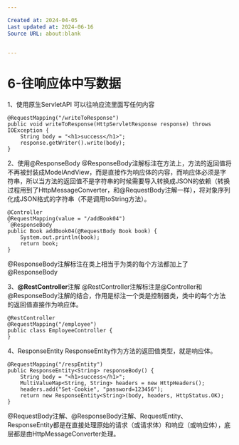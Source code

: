 ```yaml
---

Created at: 2024-04-05
Last updated at: 2024-06-16
Source URL: about:blank


---
```


# 6-往响应体中写数据


1、使用原生ServletAPI
可以往响应流里面写任何内容
```
@RequestMapping("/writeToResponse")
public void writeToResponse(HttpServletResponse response) throws IOException {
    String body = "<h1>success</h1>";
    response.getWriter().write(body);
}
```

2、使用@ResponseBody
@ResponseBody注解标注在方法上，方法的返回值将不再被封装成ModelAndView，而是直接作为响应体的内容，而响应体必须是字符串，所以当方法的返回值不是字符串的时候需要导入转换成JSON的依赖（转换过程用到了HttpMessageConverter，和@RequestBody注解一样），将对象序列化成JSON格式的字符串（不是调用toString方法）。
```
@Controller
@RequestMapping(value = "/addBook04")
`@ResponseBody`
public Book addBook04(@RequestBody Book book) {
    System.out.println(book);
    return book;
}
```
@ResponseBody注解标注在类上相当于为类的每个方法都加上了@ResponseBody

3、**@RestController**注解
@RestController注解标注是@Controller和@ResponseBody注解的结合，作用是标注一个类是控制器类，类中的每个方法的返回值直接作为响应体。
```
@RestController
@RequestMapping("/employee")
public class EmployeeController {
}
```

4、ResponseEntity
ResponseEntity作为方法的返回值类型，就是响应体。
```
@RequestMapping("/respEntity")
public ResponseEntity<String> responseBody() {
    String body = "<h1>success</h1>";
    MultiValueMap<String, String> headers = new HttpHeaders();
    headers.add("Set-Cookie", "password=123456");
    return new ResponseEntity<String>(body, headers, HttpStatus.OK);
}
```

@RequestBody注解、@ResponseBody注解、RequestEntity、ResponseEntity都是在直接处理原始的请求（或请求体）和响应（或响应体），底层都是由HttpMessageConverter处理。

